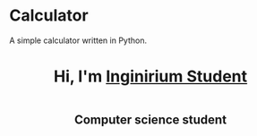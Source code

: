 # Calculator
A simple calculator written in Python.


<h1 align="center">Hi, I'm <a href="https://inginirium.ru/", target="_blank">Inginirium Student</a></h1>
<div align>
  <img scr="Calculator_image.png", width=50%, heigth=50% />
</div>
<h2 align="center">Computer science student</h2>
